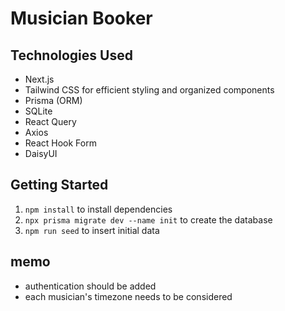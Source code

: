 # Musician Booker

## Technologies Used

- Next.js
- Tailwind CSS for efficient styling and organized components
- Prisma (ORM)
- SQLite
- React Query
- Axios
- React Hook Form
- DaisyUI

## Getting Started

1. `npm install` to install dependencies
2. `npx prisma migrate dev --name init` to create the database
2. `npm run seed` to insert initial data

## memo

- authentication should be added
- each musician's timezone needs to be considered